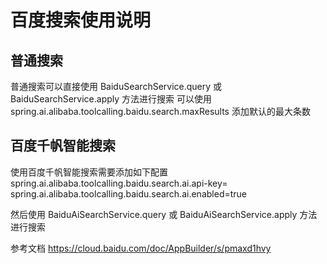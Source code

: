 # 百度搜索使用说明

## 普通搜索

普通搜索可以直接使用 BaiduSearchService.query 或 BaiduSearchService.apply 方法进行搜索
可以使用 spring.ai.alibaba.toolcalling.baidu.search.maxResults 添加默认的最大条数

## 百度千帆智能搜索

使用百度千帆智能搜索需要添加如下配置
spring.ai.alibaba.toolcalling.baidu.search.ai.api-key=<your key>
spring.ai.alibaba.toolcalling.baidu.search.ai.enabled=true

然后使用 BaiduAiSearchService.query 或 BaiduAiSearchService.apply 方法进行搜索

参考文档 https://cloud.baidu.com/doc/AppBuilder/s/pmaxd1hvy